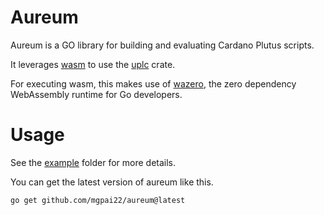 # Aureum

Aureum is a GO library for building and evaluating Cardano Plutus scripts.

It leverages [wasm](https://github.com/mgpai22/aureum-rust) to use the [uplc](https://crates.io/crates/uplc) crate. 

For executing wasm, this makes use of [wazero](https://github.com/tetratelabs/wazero), the zero dependency WebAssembly runtime for Go developers.

# Usage
See the [example](./example) folder for more details.


You can get the latest version of aureum like this.

```bash
go get github.com/mgpai22/aureum@latest
```